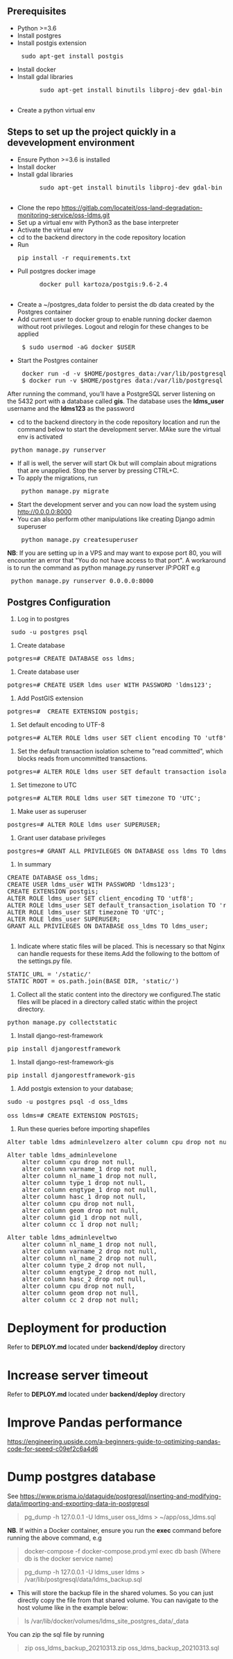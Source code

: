 ## Prerequisites

* Python >=3.6
* Install postgres
* Install postgis extension <pre> sudo apt-get install postgis </pre>
* Install docker
* Install gdal libraries 
    <pre>
        sudo apt-get install binutils libproj-dev gdal-bin
    </pre>
* Create a python virtual env

## Steps to set up the project quickly in a devevelopment environment

* Ensure Python >=3.6 is installed
* Install docker
* Install gdal libraries 
    <pre>
        sudo apt-get install binutils libproj-dev gdal-bin
    </pre>
* Clone the repo https://gitlab.com/locateit/oss-land-degradation-monitoring-service/oss-ldms.git
* Set up a virtual env with Python3 as the base interpreter
* Activate the virtual env
* cd to the backend directory in the code repository location
* Run <pre>pip install -r requirements.txt </pre>
* Pull postgres docker image
    <pre>
        docker pull kartoza/postgis:9.6-2.4
    </pre>
* Create a ~/postgres_data folder to persist the db data created by the Postgres container
* Add current user to docker group to enable running docker daemon without root privileges. Logout and relogin for these changes to be applied
<pre>
    $ sudo usermod -aG docker $USER
</pre>

* Start the Postgres container
<pre>
    docker run -d -v $HOME/postgres_data:/var/lib/postgresql kartoza/postgis
    $ docker run -v $HOME/postgres_data:/var/lib/postgresql --name=postgis -d -e POSTGRES_USER=ldms_user -e POSTGRES_PASS=ldms123 -e POSTGRES_DBNAME=oss_ldms -p 5432:5432 kartoza/postgis:9.6-2.4
</pre>
After running the command, you’ll have a PostgreSQL server listening on the 5432 port with a database called **gis**. The database uses the **ldms_user** username and the **ldms123** as the password
* cd to the backend directory in the code repository location and run the command below to start the development server. MAke sure the virtual env is activated
<pre> python manage.py runserver </pre>
* If all is well, the server will start Ok but will complain about migrations that are unapplied. Stop the server by pressing CTRL+C.
* To apply the migrations, run <pre> python manage.py migrate </pre>
* Start the development server and you can now load the system using http://0.0.0.0:8000
* You can also perform other manipulations like creating Django admin superuser <pre> python manage.py createsuperuser </pre>

**NB**: If you are setting up in a VPS and may want to expose port 80, you will encounter an error that "You do not have access to that port". A workaround is to run the command as python manage.py runserver $IP:$PORT e.g <pre> python manage.py runserver 0.0.0.0:8000</pre>

## Postgres Configuration

1. Log in to postgres
<pre> sudo -u postgres psql </pre>

1. Create database
<pre>
potgres=# CREATE DATABASE oss_ldms;
</pre>

1. Create database user
<pre>
potgres=# CREATE USER ldms_user WITH PASSWORD 'ldms123';
</pre>

1. Add PostGIS extension
<pre>
potgres=#  CREATE EXTENSION postgis;
</pre>

1. Set default encoding to UTF-8
<pre>
potgres=# ALTER ROLE ldms_user SET client_encoding TO 'utf8';
</pre>

1. Set the default transaction isolation scheme to "read committed", which blocks reads from uncommitted transactions.
<pre>
potgres=# ALTER ROLE ldms_user SET default_transaction_isolation TO 'read committed';
</pre>

1. Set timezone to UTC
<pre>
potgres=# ALTER ROLE ldms_user SET timezone TO 'UTC';
</pre>

1. Make user as superuser
<pre>
postgres=# ALTER ROLE ldms_user SUPERUSER;
</pre>

1. Grant user database privileges
<pre>
postgres=# GRANT ALL PRIVILEGES ON DATABASE oss_ldms TO ldms_user;
</pre>

1. In summary
<pre>
CREATE DATABASE oss_ldms;
CREATE USER ldms_user WITH PASSWORD 'ldms123';
CREATE EXTENSION postgis;
ALTER ROLE ldms_user SET client_encoding TO 'utf8';
ALTER ROLE ldms_user SET default_transaction_isolation TO 'read committed';
ALTER ROLE ldms_user SET timezone TO 'UTC';
ALTER ROLE ldms_user SUPERUSER;
GRANT ALL PRIVILEGES ON DATABASE oss_ldms TO ldms_user;

</pre>

1. Indicate where static files will be placed. This is necessary so that Nginx can handle requests for these items.Add the following to the bottom of the settings.py file.

<pre>
STATIC_URL = '/static/'
STATIC_ROOT = os.path.join(BASE_DIR, 'static/')
</pre>

1. Collect all the static content into the directory we configured.The static files will be placed in a directory called static within the project directory.

<pre>
python manage.py collectstatic
</pre>

1. Install django-rest-framework
<pre>
pip install djangorestframework
</pre>

1. Install django-rest-framework-gis
<pre>
pip install djangorestframework-gis
</pre>

1. Add postgis extension to your database;

<pre>
sudo -u postgres psql -d oss_ldms

oss_ldms=# CREATE EXTENSION POSTGIS;
</pre>

1. Run these queries before importing shapefiles

<pre>
Alter table ldms_adminlevelzero alter column cpu drop not null, alter column geom drop not null;
</pre>

<pre>
Alter table ldms_adminlevelone 
    alter column cpu drop not null, 
    alter column varname_1 drop not null, 
    alter column nl_name_1 drop not null, 
    alter column type_1 drop not null, 
    alter column engtype_1 drop not null, 
    alter column hasc_1 drop not null, 
    alter column cpu drop not null, 
    alter column geom drop not null, 
    alter column gid_1 drop not null, 
    alter column cc_1 drop not null;
</pre>

<pre>
Alter table ldms_adminleveltwo 
    alter column nl_name_1 drop not null, 
    alter column varname_2 drop not null, 
    alter column nl_name_2 drop not null, 
    alter column type_2 drop not null, 
    alter column engtype_2 drop not null, 
    alter column hasc_2 drop not null, 
    alter column cpu drop not null,
    alter column geom drop not null, 
    alter column cc_2 drop not null;
</pre>

# Deployment for production

Refer to **DEPLOY.md** located under **backend/deploy** directory

# Increase server timeout

Refer to **DEPLOY.md** located under **backend/deploy** directory

# Improve Pandas performance

https://engineering.upside.com/a-beginners-guide-to-optimizing-pandas-code-for-speed-c09ef2c6a4d6

# Dump postgres database

See https://www.prisma.io/dataguide/postgresql/inserting-and-modifying-data/importing-and-exporting-data-in-postgresql


> pg_dump -h 127.0.0.1 -U ldms_user oss_ldms > ~/app/oss_ldms.sql

**NB**. If within a Docker container, ensure you run the **exec** command before running the above command, e.g

> docker-compose -f docker-compose.prod.yml exec db bash
(Where db is the docker service name)

> pg_dump -h 127.0.0.1 -U ldms_user ldms > /var/lib/postgresql/data/ldms_backup.sql

* This will store the backup file in the shared volumes. So you can just directly copy the file from that shared volume. You can navigate to the host volume like in the example below:

> ls /var/lib/docker/volumes/ldms_site_postgres_data/_data

You can zip the sql file by running 

> zip oss_ldms_backup_20210313.zip oss_ldms_backup_20210313.sql
